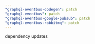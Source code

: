 ```yaml
---
"graphql-eventbus-codegen": patch
"graphql-eventbus": patch
"graphql-eventbus-google-pubsub": patch
"graphql-eventbus-rabbitmq": patch
---
```


dependency updates
